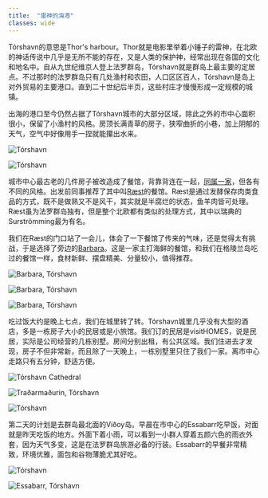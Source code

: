 ```yaml
---
title:  "雷神的海港"
classes: wide
---
```


Tórshavn的意思是Thor's harbour。Thor就是电影里举着小锤子的雷神，在北欧的神话传说中几乎是无所不能的存在，又是人类的保护神，经常出现在各国的文化和地名中。自从九世纪维京人登上法罗群岛，Tórshavn就是群岛上最主要的定居点。不过那时的法罗群岛只有几处渔村和农田，人口区区百人，Tórshavn是岛上对外贸易的主要港口。直到二十世纪后半页，这些村庄才慢慢形成一定规模的城镇。

出海的港口至今仍然占据了Tórshavn城市的大部分区域，除此之外的市中心面积很小，保留了小渔村的风格。房顶长满青草的房子，狭窄曲折的小巷，加上阴郁的天气，空气中好像用手一捏就能攥出水来。

![Tórshavn](https://ik.imagekit.io/wavelet/2019-FaroeIsland/tr:n-blogs_h/IMG_20190703_181101.jpg)

![Tórshavn](https://ik.imagekit.io/wavelet/2019-FaroeIsland/tr:n-blogs_h/IMG_20190703_192214.jpg)

城市中心最古老的几件房子被改造成了餐馆，背靠背连在一起，[同属一家](https://heimaihavn.fo/)，但各有不同的风格。出发前同事推荐了其中叫[Ræst](https://raest.fo/raest/)的餐馆。Ræst是通过发酵保存肉类食品的方式，既不是做熟又不是风干，其实就是半腐烂的状态，鱼羊肉皆可处理。Ræst虽为法罗群岛独有，但是整个北欧都有类似的处理方式，其中以瑞典的Surströmming最为有名。

我们在Ræst的门口站了一会儿，体会了一下餐馆了传来的气味，还是觉得太有挑战，于是选择了旁边的[Barbara](https://barbara.fo/barbara/)。这是一家主打海鲜的餐馆，和我们在格陵兰岛吃过的餐馆一样，食材新鲜、摆盘精美、分量较小，值得推荐。

![Barbara, Tórshavn](https://ik.imagekit.io/wavelet/2019-FaroeIsland/tr:n-blogs_h/IMG_20190703_181021.jpg)

![Barbara, Tórshavn](https://ik.imagekit.io/wavelet/2019-FaroeIsland/tr:n-blogs_w/00100lPORTRAIT_00100_BURST20190703183705196_COVER.jpg)

![Barbara, Tórshavn](https://ik.imagekit.io/wavelet/2019-FaroeIsland/tr:n-blogs_w/00100lPORTRAIT_00100_BURST20190703183553214_COVER.jpg)

吃过饭大约是晚上七点，我们在城里转了转。Tórshavn城里几乎没有大型的酒店，多是一栋房子大小的民居或是小旅馆。我们订的民居是visitHOMES，说是民居，实际是公司经营的几栋别墅。房间分别出租，有公共区域。我们住进去才发现，房子不但非常新，而且除了一天晚上，一栋别墅里只住了我们一家。离市中心走路只有五分钟，舒适方便。

![Tórshavn Cathedral](https://ik.imagekit.io/wavelet/2019-FaroeIsland/tr:n-blogs_h/IMG_20190703_193611.jpg)

![Traðarmaðurin, Tórshavn](https://ik.imagekit.io/wavelet/2019-FaroeIsland/tr:n-blogs_h/IMG_20190703_200255.jpg)

![Tórshavn](https://ik.imagekit.io/wavelet/2019-FaroeIsland/tr:n-blogs_w/IMG_20190703_205541.jpg)

第二天的计划是去群岛最北面的Viðoy岛。早晨在市中心的Essabarr吃早饭，对面就是昨天吃饭的地方。外面下着小雨，可以看到一小群人穿着五颜六色的雨衣外套，因为天气多变，这是在法罗群岛旅游必备的行装。Essabarr的早餐非常精致，环境优雅，面包和谷物薄脆尤其好吃。

![Tórshavn](https://ik.imagekit.io/wavelet/2019-FaroeIsland/tr:n-blogs_w/IMG_20190704_102845.jpg)

![Essabarr, Tórshavn](https://ik.imagekit.io/wavelet/2019-FaroeIsland/tr:n-blogs_w/IMG_20190704_101729.jpg)